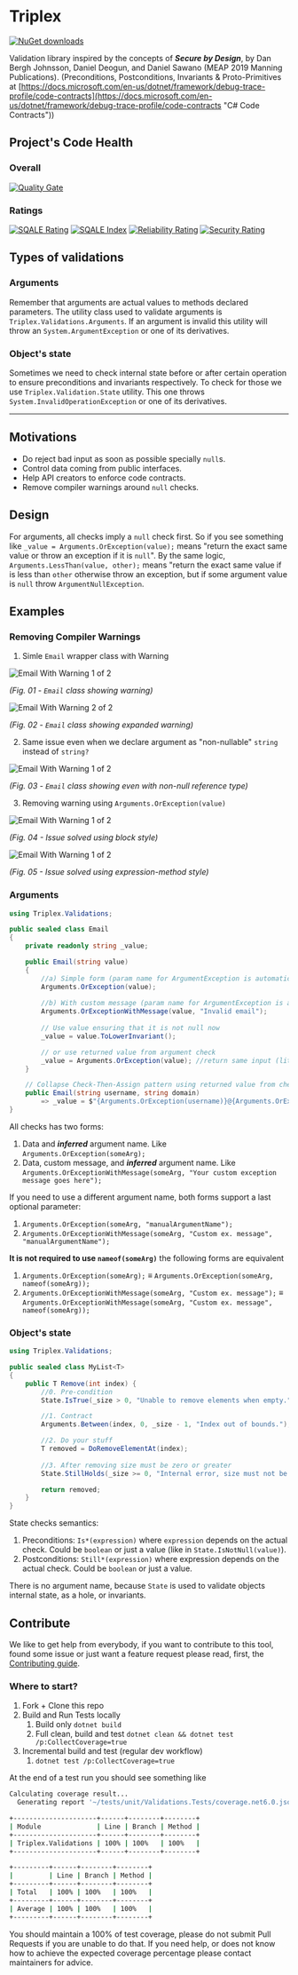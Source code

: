 # Triplex #
[![NuGet downloads](https://img.shields.io/nuget/dt/Triplex.Validations?color=blue&label=nuget-downloads&logo=nuget)](https://www.nuget.org/packages/Triplex.Validations/)

Validation library inspired by the concepts of ***Secure by Design***, by Dan Bergh Johnsson, Daniel Deogun, and Daniel Sawano (MEAP 2019 Manning Publications). (Preconditions, Postconditions, Invariants & Proto-Primitives at [https://docs.microsoft.com/en-us/dotnet/framework/debug-trace-profile/code-contracts](https://docs.microsoft.com/en-us/dotnet/framework/debug-trace-profile/code-contracts "C# Code Contracts"))

## Project's Code Health ##
### Overall ###
[![Quality Gate](https://sonarcloud.io/api/project_badges/quality_gate?project=lsolano_triplex&branch=master)](https://sonarcloud.io/dashboard?id=lsolano_triplex)

### Ratings ###
[![SQALE Rating](https://sonarcloud.io/api/project_badges/measure?project=lsolano_triplex&metric=sqale_rating&branch=master)](https://sonarcloud.io/dashboard?id=lsolano_triplex) [![SQALE Index](https://sonarcloud.io/api/project_badges/measure?project=lsolano_triplex&metric=sqale_index&branch=master)](https://sonarcloud.io/dashboard?id=lsolano_triplex) [![Reliability Rating](https://sonarcloud.io/api/project_badges/measure?project=lsolano_triplex&metric=reliability_rating&branch=master)](https://sonarcloud.io/dashboard?id=lsolano_triplex) 
[![Security Rating](https://sonarcloud.io/api/project_badges/measure?project=lsolano_triplex&metric=security_rating&branch=master)](https://sonarcloud.io/dashboard?id=lsolano_triplex)

## Types of validations ##
### Arguments ###
Remember that arguments are actual values to methods declared parameters. The utility class used to validate arguments is `Triplex.Validations.Arguments`. If an argument is invalid this utility will throw an `System.ArgumentException` or one of its derivatives.

### Object's state ###
Sometimes we need to check internal state before or after certain operation to ensure preconditions and invariants respectively. To check for those we use `Triplex.Validation.State` utility. This one throws `System.InvalidOperationException` or one of its derivatives.

---

## Motivations ##
* Do reject bad input as soon as possible specially `null`s.
* Control data coming from public interfaces.
* Help API creators to enforce code contracts.
* Remove compiler warnings around `null` checks.

## Design ##
For arguments, all checks imply a `null` check first. So if you see something like `_value = Arguments.OrException(value);`
means "return the exact same value or throw an exception if it is `null`". By the same logic, `Arguments.LessThan(value, other);`
means "return the exact same value if is less than `other` otherwise throw an exception, but if some argument value is 
`null` throw  `ArgumentNullException`.


## Examples
### Removing Compiler Warnings ###
1. Simle `Email` wrapper class with Warning

![Email With Warning 1 of 2](docs/imgs/Class_With_Nullable_Warning_01.png)

*(Fig. 01 - `Email` class showing warning)*

![Email With Warning 2 of 2](docs/imgs/Class_With_Nullable_Warning_02.png)

*(Fig. 02 - `Email` class showing expanded warning)*

2. Same issue even when we declare argument as "non-nullable" `string` instead of `string?`

![Email With Warning 1 of 2](docs/imgs/Class_With_Nullable_Warning_03.png)

*(Fig. 03 - `Email` class showing even with non-null reference type)*

3. Removing warning using `Arguments.OrException(value)`

![Email With Warning 1 of 2](docs/imgs/Removing_Nullable_Warning_01.png)

*(Fig. 04 - Issue solved using block style)*

![Email With Warning 1 of 2](docs/imgs/Removing_Nullable_Warning_02.png)

*(Fig. 05 - Issue solved using expression-method style)*

### Arguments ###
```csharp
using Triplex.Validations;

public sealed class Email
{
	private readonly string _value;

	public Email(string value)
	{
		//a) Simple form (param name for ArgumentException is automatically taken from 1st parameter)
		Arguments.OrException(value);
		
		//b) With custom message (param name for ArgumentException is automatically taken from 1st parameter)
		Arguments.OrExceptionWithMessage(value, "Invalid email");
		
		// Use value ensuring that it is not null now
		_value = value.ToLowerInvariant();

		// or use returned value from argument check 
		_value = Arguments.OrException(value); //return same input (literally same reference) 
	}

	// Collapse Check-Then-Assign pattern using returned value from checks.
	public Email(string username, string domain)
		=> _value = $"{Arguments.OrException(username)}@{Arguments.OrException(domain)}";	
}
```

All checks has two forms:

1. Data and ***inferred*** argument name. Like `Arguments.OrException(someArg);`
2. Data, custom message, and ***inferred*** argument name. Like `Arguments.OrExceptionWithMessage(someArg, "Your custom exception message goes here");`

If you need to use a different argument name, both forms support a last optional parameter:

1. `Arguments.OrException(someArg, "manualArgumentName");`
2. `Arguments.OrExceptionWithMessage(someArg, "Custom ex. message", "manualArgumentName");`

**It is not required to use `nameof(someArg)`** the following forms are equivalent
1. `Arguments.OrException(someArg);` ≡ `Arguments.OrException(someArg, nameof(someArg));`
2. `Arguments.OrExceptionWithMessage(someArg, "Custom ex. message");` ≡ `Arguments.OrExceptionWithMessage(someArg, "Custom ex. message", nameof(someArg));`

### Object's state ###
```csharp
using Triplex.Validations;

public sealed class MyList<T>
{
	public T Remove(int index) {
		//0. Pre-condition
		State.IsTrue(_size > 0, "Unable to remove elements when empty.");

		//1. Contract
		Arguments.Between(index, 0, _size - 1, "Index out of bounds.");

		//2. Do your stuff
		T removed = DoRemoveElementAt(index);
		
		//3. After removing size must be zero or greater
		State.StillHolds(_size >= 0, "Internal error, size must not be negative.");

		return removed;
	}
}
```
State checks semantics:

1. Preconditions: `Is*(expression)` where `expression` depends on the actual check. Could be `boolean` or just a value (like in `State.IsNotNull(value)`).
2. Postconditions: `Still*(expression)` where expression depends on the actual check. Could be `boolean` or just a value.

There is no argument name, because `State` is used to validate objects internal state, as a hole, or invariants.

## Contribute
We like to get help from everybody, if you want to contribute to this tool, found some issue or just want a feature request please read, first, the [Contributing guide](./docs/CONTRIBUTING.md).

### Where to start?
1. Fork + Clone this repo
2. Build and Run Tests locally
    1. Build only `dotnet build`
    2. Full clean, build and test `dotnet clean && dotnet test /p:CollectCoverage=true`
3. Incremental build and test (regular dev workflow)
    1. `dotnet test /p:CollectCoverage=true`

At the end of a test run you should see something like 
```sh
Calculating coverage result...
  Generating report '~/tests/unit/Validations.Tests/coverage.net6.0.json'

+---------------------+------+--------+--------+
| Module              | Line | Branch | Method |
+---------------------+------+--------+--------+
| Triplex.Validations | 100% | 100%   | 100%   |
+---------------------+------+--------+--------+

+---------+------+--------+--------+
|         | Line | Branch | Method |
+---------+------+--------+--------+
| Total   | 100% | 100%   | 100%   |
+---------+------+--------+--------+
| Average | 100% | 100%   | 100%   |
+---------+------+--------+--------+
```	
You should maintain a 100% of test coverage, please do not submit Pull Requests if you are unable to do that. If you need help, or does not know how to achieve the expected coverage percentage please contact maintainers for advice. 
